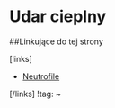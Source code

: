 # Udar cieplny





##Linkujące do tej strony

[links]

- [Neutrofile](../../Badania/Laboratoryjne/Neutrofile.md)


[/links]
!tag:
~

